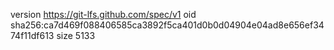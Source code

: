 version https://git-lfs.github.com/spec/v1
oid sha256:ca7d469f088406585ca3892f5ca401d0b0d04904e04ad8e656ef3474f11df613
size 5133
